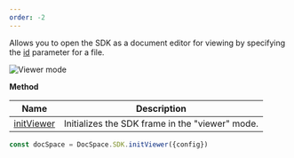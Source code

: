 ```yaml
---
order: -2
---
```


Allows you to open the SDK as a document editor for viewing by specifying the [id](../../Config/index.md#id) parameter for a file.

![Viewer mode](/assets/images/docspace/viewer-mode.png)

**Method**

| Name                                            | Description                                     |
| ----------------------------------------------- | ----------------------------------------------- |
| [initViewer](../../Methods/index.md#initviewer) | Initializes the SDK frame in the "viewer" mode. |

``` ts
const docSpace = DocSpace.SDK.initViewer({config})
```

